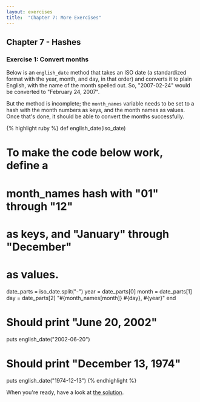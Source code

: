 ```yaml
---
layout: exercises
title:  "Chapter 7: More Exercises"
---
```


## Chapter 7 - Hashes

### Exercise 1: Convert months

Below is an `english_date` method that takes an ISO date (a standardized format with the year, month, and day, in that order) and converts it to plain English, with the name of the month spelled out. So, "2007-02-24" would be converted to "February 24, 2007".

But the method is incomplete; the `month_names` variable needs to be set to a hash with the month numbers as keys, and the month names as values. Once that's done, it should be able to convert the months successfully.

{% highlight ruby %}
def english_date(iso_date)
  # To make the code below work, define a
  # month_names hash with "01" through "12"
  # as keys, and "January" through "December"
  # as values.
  date_parts = iso_date.split("-")
  year = date_parts[0]
  month = date_parts[1]
  day = date_parts[2]
  "#{month_names[month]} #{day}, #{year}"
end

# Should print "June 20, 2002"
puts english_date("2002-06-20")
# Should print "December 13, 1974"
puts english_date("1974-12-13")
{% endhighlight %}

When you're ready, have a look at [the solution](/solutions/ch07_01.html).
